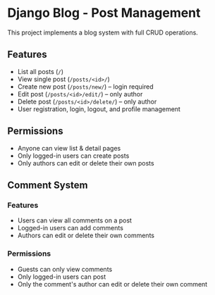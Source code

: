 # Django Blog - Post Management

This project implements a blog system with full CRUD operations.

## Features
- List all posts (`/`)
- View single post (`/posts/<id>/`)
- Create new post (`/posts/new/`) – login required
- Edit post (`/posts/<id>/edit/`) – only author
- Delete post (`/posts/<id>/delete/`) – only author
- User registration, login, logout, and profile management

## Permissions
- Anyone can view list & detail pages
- Only logged-in users can create posts
- Only authors can edit or delete their own posts

## Comment System

### Features
- Users can view all comments on a post
- Logged-in users can add comments
- Authors can edit or delete their own comments

### Permissions
- Guests can only view comments
- Only logged-in users can post
- Only the comment's author can edit or delete their own comment
